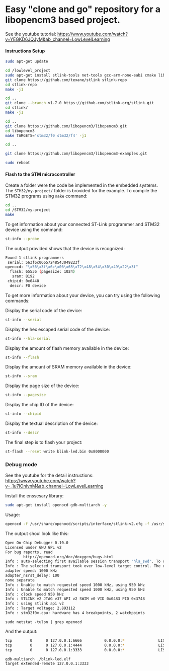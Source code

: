 # Easy "clone and go" repository for a libopencm3 based project.

See the youtube tutorial: https://www.youtube.com/watch?v=YEGKD6JQJyM&ab_channel=LowLevelLearning

#### Instructions Setup
```bash
sudo apt-get update

cd /lowlevel_project
sudo apt-get install stlink-tools net-tools gcc-arm-none-eabi cmake libusb-1.0-0-dev -y
git clone https://github.com/texane/stlink stlink-repo
cd stlink-repo
make -j1

cd ..
git clone --branch v1.7.0 https://github.com/stlink-org/stlink.git
cd stlink/
make -j1

cd ..
git clone https://github.com/libopencm3/libopencm3.git
cd libopencm3
make TARGETS='stm32/f0 stm32/f4' -j1

cd ..

git clone https://github.com/libopencm3/libopencm3-examples.git

sudo reboot
```

#### Flash to the STM microcontroller
Create a folder were the code be implemented in the embedded systems. The `STM32/my-project/` folder is brovided for the example. To compile the STM32 programs using `make` command:
```bash
cd ..
cd /STM32/my-project
make
```
To get information about your connected ST-Link programmer and STM32 device using the command:
```bash
st-info --probe
```

The output provided shows that the device is recognized:

```bash
Found 1 stlink programmers
 serial: 563f6c06657248543049223f
openocd: "\x56\x3f\x6c\x06\x65\x72\x48\x54\x30\x49\x22\x3f"
  flash: 65536 (pagesize: 1024)
   sram: 8192
 chipid: 0x0440
  descr: F0 device
```

To get more information about your device, you can try using the following commands:

Display the serial code of the device:
```bash
st-info --serial
```

Display the hex escaped serial code of the device:
```bash
st-info --hla-serial
```

Display the amount of flash memory available in the device:
```bash
st-info --flash
```

Display the amount of SRAM memory available in the device:
```bash
st-info --sram
```

Display the page size of the device:
```bash
st-info --pagesize
```

Display the chip ID of the device:
```bash
st-info --chipid
```

Display the textual description of the device:
```bash
st-info --descr
```

The final step is to flash your project:
```bash
st-flash --reset write blink-led.bin 0x8000000
```

### Debug mode

See the youtube for the detail instructions: https://www.youtube.com/watch?v=_1u7IOnivnM&ab_channel=LowLevelLearning

Install the enssesary library:

```bash
sudo apt-get install openocd gdb-multiarch -y
```

Usage:

```bash
openocd -f /usr/share/openocd/scripts/interface/stlink-v2.cfg -f /usr/share/openocd/scripts/target/stm32f0x.cfg
```
The output shoul look like this:

```bash
Open On-Chip Debugger 0.10.0
Licensed under GNU GPL v2
For bug reports, read
        http://openocd.org/doc/doxygen/bugs.html
Info : auto-selecting first available session transport "hla_swd". To override use 'transport select <transport>'.
Info : The selected transport took over low-level target control. The results might differ compared to plain JTAG/SWD
adapter speed: 1000 kHz
adapter_nsrst_delay: 100
none separate
Info : Unable to match requested speed 1000 kHz, using 950 kHz
Info : Unable to match requested speed 1000 kHz, using 950 kHz
Info : clock speed 950 kHz
Info : STLINK v2 JTAG v37 API v2 SWIM v0 VID 0x0483 PID 0x3748
Info : using stlink api v2
Info : Target voltage: 2.893112
Info : stm32f0x.cpu: hardware has 4 breakpoints, 2 watchpoints
```


```
sudo netstat -tulpn | grep openocd
```

And the output:

```bash
tcp        0      0 127.0.0.1:6666          0.0.0.0:*               LISTEN      4872/openocd        
tcp        0      0 127.0.0.1:4444          0.0.0.0:*               LISTEN      4872/openocd        
tcp        0      0 127.0.0.1:3333          0.0.0.0:*               LISTEN      4872/openocd
```


```bash
gdb-multiarch ./blink-led.elf
target extended-remote 127.0.0.1:3333
```
